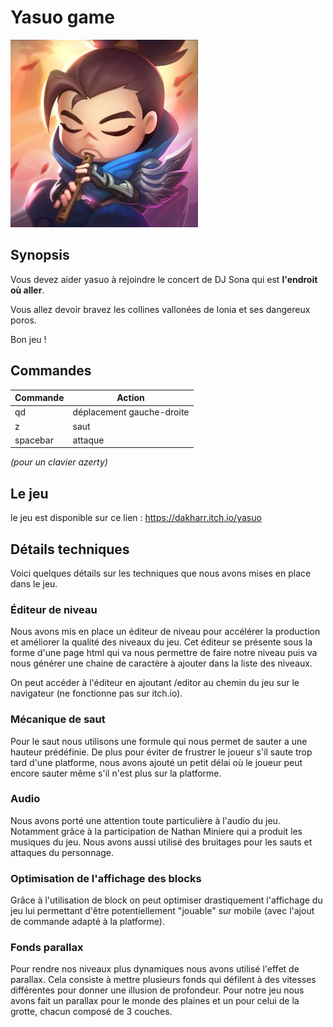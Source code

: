 # Yasuo game

![yasuo logo](resources/chibi_yasuo.jpg)

## Synopsis

Vous devez aider yasuo à rejoindre le concert de DJ Sona qui est **l'endroit où aller**. 

Vous allez devoir bravez les collines vallonées de Ionia et ses dangereux poros.

Bon jeu ! 

## Commandes

Commande | Action
-------------- | ----------------
qd | déplacement gauche-droite
z | saut
spacebar | attaque

*(pour un clavier azerty)*

## Le jeu

le jeu est disponible sur ce lien : https://dakharr.itch.io/yasuo

## Détails techniques

Voici quelques détails sur les techniques que nous avons mises en place dans le jeu.

### Éditeur de niveau

Nous avons mis en place un éditeur de niveau pour accélérer la production et améliorer la qualité des niveaux du jeu.
Cet éditeur se présente sous la forme d'une page html qui va nous permettre de faire notre niveau puis va nous générer une chaine de caractère à ajouter dans la liste des niveaux.

On peut accéder à l'éditeur en ajoutant /editor au chemin du jeu sur le navigateur (ne fonctionne pas sur itch.io).

### Mécanique de saut

Pour le saut nous utilisons une formule qui nous permet de sauter a une hauteur prédéfinie. De plus pour éviter de frustrer le joueur s'il saute trop tard d'une platforme, nous avons ajouté un petit délai où le joueur peut encore sauter même s'il n'est plus sur la platforme.

### Audio

Nous avons porté une attention toute particulière à l'audio du jeu. Notamment grâce à la participation de Nathan Miniere qui a produit les musiques du jeu. Nous avons aussi utilisé des bruitages pour les sauts et attaques du personnage.

### Optimisation de l'affichage des blocks

Grâce à l'utilisation de block on peut optimiser drastiquement l'affichage du jeu lui permettant d'être potentiellement "jouable" sur mobile (avec l'ajout de commande adapté à la platforme).

### Fonds parallax

Pour rendre nos niveaux plus dynamiques nous avons utilisé l'effet de parallax. Cela consiste à mettre plusieurs fonds qui défilent à des vitesses différentes pour donner une illusion de profondeur. Pour notre jeu nous avons fait un parallax pour le monde des plaines et un pour celui de la grotte, chacun composé de 3 couches.
